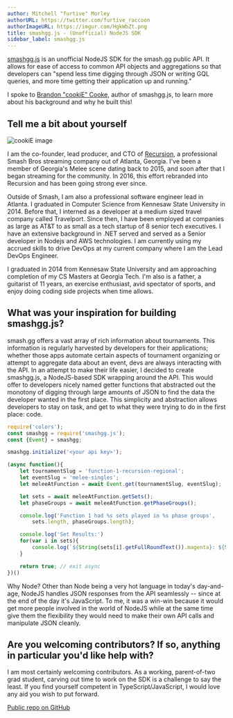 ```yaml
---
author: Mitchell "furtive" Morley
authorURL: https://twitter.com/furtive_raccoon
authorImageURL: https://imgur.com/HgkWbZt.png
title: smashgg.js - (Unofficial) NodeJS SDK
sidebar_label: smashgg.js
---
```


<a href="https://www.npmjs.com/package/smashgg.js" target="_blank">smashgg.js</a> is an unofficial NodeJS SDK for the smash.gg public API.
It allows for ease of access to common API objects and aggregations so that developers can "spend less time digging through JSON or writing
 GQL queries, and more time getting their application up and running."

<!--truncate-->

I spoke to <a href="https://twitter.com/cookieissmashin" target="_blank">Brandon "cookiE" Cooke</a>, author of smashgg.js, to learn more about
 his background and why he built this!

## Tell me a bit about yourself

![cookiE image](https://imgur.com/LRNxjOB.jpg)

I am the co-founder, lead producer, and CTO of <a href="http://recursion.gg/" target="_blank">Recursion</a>, a professional Smash Bros
 streaming company out of Atlanta, Georgia.
I've been a member of Georgia's Melee scene dating back to 2015, and soon after that I began streaming for the community.
In 2016, this effort rebranded into Recursion and has been going strong ever since.

Outside of Smash, I am also a professional software engineer lead in Atlanta.
I graduated in Computer Science from Kennesaw State University in 2014.
Before that, I interned as a developer at a medium sized travel company called Travelport.
Since then, I have been employed at companies as large as AT&T to as small as a tech startup of 8 senior tech executives.
I have an extensive background in .NET served and served as a Senior developer in Nodejs and AWS technologies.
I am currently using my accrued skills to drive DevOps at my current company where I am the Lead DevOps Engineer.

I graduated in 2014 from Kennesaw State University and am approaching completion of my CS Masters at Georgia Tech.
I'm also is a father, a guitarist of 11 years, an exercise enthusiast, avid spectator of sports, and enjoy doing coding side projects when time
 allows.

## What was your inspiration for building smashgg.js?

smash.gg offers a vast array of rich information about tournaments.
This information is regularly harvested by developers for their applications; whether those apps automate certain aspects of tournament organizing
 or attempt to aggregate data about an event, devs are always interacting with the API.
In an attempt to make their life easier, I decided to create smashgg.js, a NodeJS-based SDK wrapping around the API.
This would offer to developers nicely named getter functions that abstracted out the monotony of digging through large amounts of JSON to find the data
 the developer wanted in the first place.
This simplicity and abstraction allows developers to stay on task, and get to what they were trying to do in the first place: code.

```js
require('colors');
const smashgg = require('smashgg.js');
const {Event} = smashgg;

smashgg.initialize('<your api key>');

(async function(){
    let tournamentSlug = 'function-1-recursion-regional';
    let eventSlug = 'melee-singles';
    let meleeAtFunction = await Event.get(tournamentSlug, eventSlug);

    let sets = await meleeAtFunction.getSets();
    let phaseGroups = await meleeAtFunction.getPhaseGroups();

    console.log('Function 1 had %s sets played in %s phase groups', 
        sets.length, phaseGroups.length);

    console.log('Set Results:')
    for(var i in sets){
        console.log(`${String(sets[i].getFullRoundText()).magenta}: ${String(sets[i].getDisplayScore()).green}`);
    }

    return true; // exit async
})()
```

Why Node?
Other than Node being a very hot language in today's day-and-age, NodeJS handles JSON responses from the API seamlessly -- since at the end of the day it's
 JavaScript.
To me, it was a win-win because it would get more people involved in the world of NodeJS while at the same time give them the flexibility they would need to
 make their own API calls and manipulate JSON cleanly.

## Are you welcoming contributors? If so, anything in particular you'd like help with?

I am most certainly welcoming contributors.
As a working, parent-of-two grad student, carving out time to work on the SDK is a challenge to say the least.
If you find yourself competent in TypeScript/JavaScript, I would love any aid you wish to put forward.

<a href="https://github.com/BrandonCookeDev/smashgg.js/blob/master/README.md" target="_blank">Public repo on GitHub</a>
